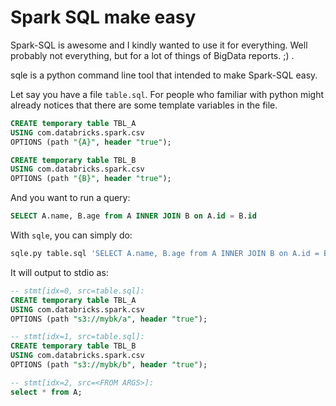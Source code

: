 Spark SQL make easy
===================

Spark-SQL is awesome and I kindly wanted to use it for everything. Well probably not everything, but for a lot of things of BigData reports. ;) .

sqle is a python command line tool that intended to make Spark-SQL easy.

Let say you have a file ```table.sql```. For people who familiar with python might already notices that there are some template variables in the file.

```SQL
CREATE temporary table TBL_A
USING com.databricks.spark.csv
OPTIONS (path "{A}", header "true");

CREATE temporary table TBL_B
USING com.databricks.spark.csv
OPTIONS (path "{B}", header "true");

```

And you want to run a query:

```SQL
SELECT A.name, B.age from A INNER JOIN B on A.id = B.id
```

With ```sqle```, you can simply do:

```BASH
sqle.py table.sql 'SELECT A.name, B.age from A INNER JOIN B on A.id = B.id' -x A=s3://mybk/a B=s3://mybk/b --dry
```

It will output to stdio as:
```SQL
-- stmt[idx=0, src=table.sql]:
CREATE temporary table TBL_A
USING com.databricks.spark.csv
OPTIONS (path "s3://mybk/a", header "true");

-- stmt[idx=1, src=table.sql]:
CREATE temporary table TBL_B
USING com.databricks.spark.csv
OPTIONS (path "s3://mybk/b", header "true");

-- stmt[idx=2, src=<FROM ARGS>]:
select * from A;
```

